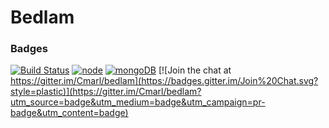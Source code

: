 # Bedlam

### Badges
[![Build Status](https://travis-ci.org/Cmarl/bedlam.svg?branch=master)](https://travis-ci.org/Cmarl/bedlam)
[![node](https://img.shields.io/badge/node-v0.12-blue.svg?style=plastic)](https://nodejs.org/)
[![mongoDB](https://img.shields.io/badge/mongodb-v3.0-green.svg?style=plastic)](https://www.mongodb.org/?_ga=1.104545603.2131554767.1430435226)
[![Join the chat at https://gitter.im/Cmarl/bedlam](https://badges.gitter.im/Join%20Chat.svg?style=plastic)](https://gitter.im/Cmarl/bedlam?utm_source=badge&utm_medium=badge&utm_campaign=pr-badge&utm_content=badge)
